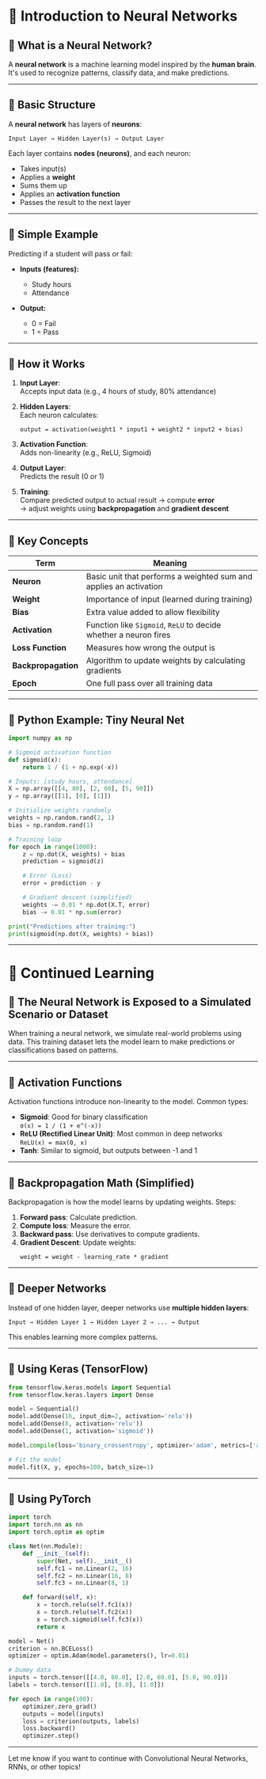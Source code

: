 
# 📘 Introduction to Neural Networks

## 🔶 What is a Neural Network?

A **neural network** is a machine learning model inspired by the **human brain**. It's used to recognize patterns, classify data, and make predictions.

---

## 🔶 Basic Structure

A **neural network** has layers of **neurons**:

```
Input Layer → Hidden Layer(s) → Output Layer
```

Each layer contains **nodes (neurons)**, and each neuron:
- Takes input(s)
- Applies a **weight**
- Sums them up
- Applies an **activation function**
- Passes the result to the next layer

---

## 🔶 Simple Example

Predicting if a student will pass or fail:

- **Inputs (features):**
  - Study hours
  - Attendance

- **Output:**
  - 0 = Fail
  - 1 = Pass

---

## 🔶 How it Works

1. **Input Layer**:  
   Accepts input data (e.g., 4 hours of study, 80% attendance)

2. **Hidden Layers**:  
   Each neuron calculates:
   ```
   output = activation(weight1 * input1 + weight2 * input2 + bias)
   ```

3. **Activation Function**:  
   Adds non-linearity (e.g., ReLU, Sigmoid)

4. **Output Layer**:  
   Predicts the result (0 or 1)

5. **Training**:  
   Compare predicted output to actual result → compute **error**  
   → adjust weights using **backpropagation** and **gradient descent**

---

## 🔶 Key Concepts

| Term              | Meaning                                                                 |
|-------------------|-------------------------------------------------------------------------|
| **Neuron**        | Basic unit that performs a weighted sum and applies an activation       |
| **Weight**        | Importance of input (learned during training)                           |
| **Bias**          | Extra value added to allow flexibility                                  |
| **Activation**    | Function like `Sigmoid`, `ReLU` to decide whether a neuron fires        |
| **Loss Function** | Measures how wrong the output is                                        |
| **Backpropagation** | Algorithm to update weights by calculating gradients                  |
| **Epoch**         | One full pass over all training data                                    |

---

## 🔶 Python Example: Tiny Neural Net

```python
import numpy as np

# Sigmoid activation function
def sigmoid(x):
    return 1 / (1 + np.exp(-x))

# Inputs: [study hours, attendance]
X = np.array([[4, 80], [2, 60], [5, 90]])
y = np.array([[1], [0], [1]])

# Initialize weights randomly
weights = np.random.rand(2, 1)
bias = np.random.rand(1)

# Training loop
for epoch in range(1000):
    z = np.dot(X, weights) + bias
    prediction = sigmoid(z)

    # Error (Loss)
    error = prediction - y

    # Gradient descent (simplified)
    weights -= 0.01 * np.dot(X.T, error)
    bias -= 0.01 * np.sum(error)

print("Predictions after training:")
print(sigmoid(np.dot(X, weights) + bias))
```

---

# 📘 Continued Learning

## 🔷 The Neural Network is Exposed to a Simulated Scenario or Dataset

When training a neural network, we simulate real-world problems using data. This training dataset lets the model learn to make predictions or classifications based on patterns.

---

## 🔷 Activation Functions

Activation functions introduce non-linearity to the model. Common types:

- **Sigmoid**: Good for binary classification  
  `σ(x) = 1 / (1 + e^(-x))`
- **ReLU (Rectified Linear Unit)**: Most common in deep networks  
  `ReLU(x) = max(0, x)`
- **Tanh**: Similar to sigmoid, but outputs between -1 and 1

---

## 🔷 Backpropagation Math (Simplified)

Backpropagation is how the model learns by updating weights. Steps:

1. **Forward pass**: Calculate prediction.
2. **Compute loss**: Measure the error.
3. **Backward pass**: Use derivatives to compute gradients.
4. **Gradient Descent**: Update weights:
   ```
   weight = weight - learning_rate * gradient
   ```

---

## 🔷 Deeper Networks

Instead of one hidden layer, deeper networks use **multiple hidden layers**:

```
Input → Hidden Layer 1 → Hidden Layer 2 → ... → Output
```

This enables learning more complex patterns.

---

## 🔷 Using Keras (TensorFlow)

```python
from tensorflow.keras.models import Sequential
from tensorflow.keras.layers import Dense

model = Sequential()
model.add(Dense(16, input_dim=2, activation='relu'))
model.add(Dense(8, activation='relu'))
model.add(Dense(1, activation='sigmoid'))

model.compile(loss='binary_crossentropy', optimizer='adam', metrics=['accuracy'])

# Fit the model
model.fit(X, y, epochs=100, batch_size=1)
```

---

## 🔷 Using PyTorch

```python
import torch
import torch.nn as nn
import torch.optim as optim

class Net(nn.Module):
    def __init__(self):
        super(Net, self).__init__()
        self.fc1 = nn.Linear(2, 16)
        self.fc2 = nn.Linear(16, 8)
        self.fc3 = nn.Linear(8, 1)

    def forward(self, x):
        x = torch.relu(self.fc1(x))
        x = torch.relu(self.fc2(x))
        x = torch.sigmoid(self.fc3(x))
        return x

model = Net()
criterion = nn.BCELoss()
optimizer = optim.Adam(model.parameters(), lr=0.01)

# Dummy data
inputs = torch.tensor([[4.0, 80.0], [2.0, 60.0], [5.0, 90.0]])
labels = torch.tensor([[1.0], [0.0], [1.0]])

for epoch in range(100):
    optimizer.zero_grad()
    outputs = model(inputs)
    loss = criterion(outputs, labels)
    loss.backward()
    optimizer.step()
```

---

Let me know if you want to continue with Convolutional Neural Networks, RNNs, or other topics!
